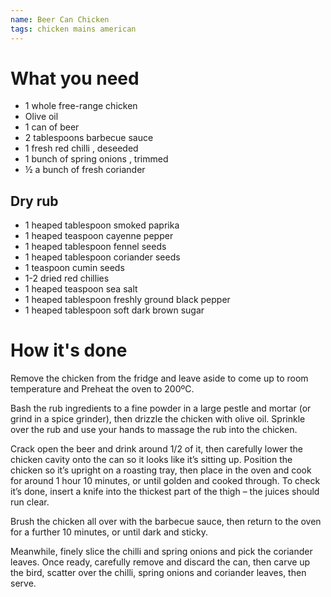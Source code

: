 ```yaml
---
name: Beer Can Chicken
tags: chicken mains american
---
```


# What you need
* 1 whole free-range chicken
* Olive oil
* 1 can of beer
* 2 tablespoons barbecue sauce
* 1 fresh red chilli , deseeded
* 1 bunch of spring onions , trimmed
* ½ a bunch of fresh coriander

## Dry rub

* 1 heaped tablespoon smoked paprika
* 1 heaped teaspoon cayenne pepper
* 1 heaped tablespoon fennel seeds
* 1 heaped tablespoon coriander seeds
* 1 teaspoon cumin seeds
* 1-2 dried red chillies
* 1 heaped teaspoon sea salt
* 1 heaped tablespoon freshly ground black pepper
* 1 heaped tablespoon soft dark brown sugar

# How it's done

Remove the chicken from the fridge and leave aside to come up to room temperature and
Preheat the oven to 200ºC.

Bash the rub ingredients to a fine powder in a large pestle and mortar (or grind in a spice grinder), then drizzle the chicken with olive oil. Sprinkle over the rub and use your hands to massage the rub into the chicken.

Crack open the beer and drink around 1/2 of it, then carefully lower the chicken cavity onto the can so it looks like it’s sitting up. Position the chicken so it’s upright on a roasting tray, then place in the oven and cook for around 1 hour 10 minutes, or until golden and cooked through. To check it’s done, insert a knife into the thickest part of the thigh – the juices should run clear.

Brush the chicken all over with the barbecue sauce, then return to the oven for a further 10 minutes, or until dark and sticky.

Meanwhile, finely slice the chilli and spring onions and pick the coriander leaves. Once ready, carefully remove and discard the can, then carve up the bird, scatter over the chilli, spring onions and coriander leaves, then serve.
